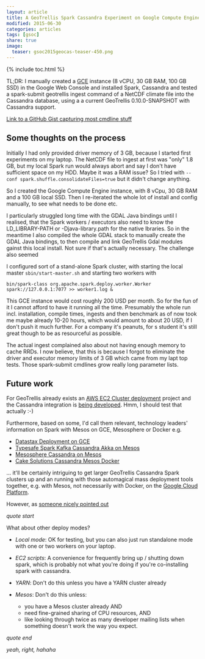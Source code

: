 ```yaml
---
layout: article
title: A GeoTrellis Spark Cassandra Experiment on Google Compute Engine
modified: 2015-06-30
categories: articles
tags: [gsoc]
share: true
image:
  teaser: gsoc2015geocas-teaser-450.png
---
```


{% include toc.html %}

TL;DR: I manually created a [GCE](https://cloud.google.com/) instance (8 vCPU, 30 GB RAM, 100 GB SSD) in the Google Web Console and installed Spark, Cassandra and tested a 
spark-submit geotrellis ingest command of a NetCDF climate file into the Cassandra database, using a
a current GeoTrellis 0.10.0-SNAPSHOT with Cassandra support.

[Link to a  GitHub Gist capturing most cmdline stuff](https://gist.github.com/allixender/ccc5831e726f5fc7679d)

## Some thoughts on the process

Initially I had only provided driver memory of 3 GB, because I started first experiments on my laptop. The NetCDF file to ingest at first 
was "only" 1.8 GB, but my local Spark run would always abort and say I don't have sufficient space on my HDD. Maybe it was 
a RAM issue? So I tried with `--conf spark.shuffle.consolidateFiles=true` but it didn't change anything.

So I created the Google Compute Engine instance, with 8 vCpu, 30 GB RAM and a 100 GB local SSD. Then I re-iterated 
the whole lot of install and config manually, to see what needs to be done etc.

I particularly struggled long time with the GDAL Java bindings until I realised, that the Spark workers / executors also 
need to know the LD_LIBRARY-PATH or -Djava-library.path for the native lbraries. So in the meantime I also compiled the whole 
GDAL stack to manually create the GDAL Java bindings, to then compile and link GeoTrellis Gdal modules gainst this 
local install. Not sure if that's actually necessary. The challenge also seemed 

I configured sort of a stand-alone Spark cluster, with starting the local master `sbin/start-master.sh` and starting two 
workers with

```shell
bin/spark-class org.apache.spark.deploy.worker.Worker spark://127.0.0.1:7077 >> worker1.log &
```

This GCE instance would cost roughly 200 USD per month. So for the fun of it I cannot afford to have it running all the time. 
Presumably the whole run incl. installation, compile times, ingests and then benchmark as of now took me maybe already 10-20 hours, 
which would amount to about 20 USD, if I don't push it much further. For a company it's peanuts, for s student it's still great though to 
be as resourceful as possible.

The actual ingest complained also about not having enough memory to cache RRDs. I now believe, that this is because I forgot to eliminate 
the driver and executor memory limits of 3 GB which came from my lapt top tests. Those spark-submit cmdlines grow really long parameter 
lists.

## Future work

For GeoTrellis already exists an [AWS EC2 Cluster deployment](https://github.com/geotrellis/geotrellis-ec2-cluster) project and 
the Cassandra integration is [being developed](https://github.com/geotrellis/geotrellis-ec2-cluster/tree/feature/hmc/cassandra-support). Hmm, I should test that actually :-)

Furthermore, based on some, I'd call them relevant, technology leaders' information on Spark with Mesos on GCE, 
Mesosphere or Docker e.g.

- [Datastax Deployment on GCE](https://academy.datastax.com/demos/datastax-enterprise-deployment-guide-google-compute-engine)
- [Typesafe Spark Kafka Cassandra Akka on Mesos](https://www.typesafe.com/blog/using-spark-kafka-cassandra-and-akka-on-mesos-for-real-time-personalization)
- [Mesosphere Cassandra on Mesos](https://mesosphere.com/blog/2014/02/12/cassandra-on-mesos-scalable-enterprise-storage/)
- [Cake Solutions Cassandra Mesos Docker](http://www.cakesolutions.net/teamblogs/cassandra-mesos-docker)

... it'll be certainly intriguing to get larger GeoTrellis Cassandra Spark clusters up and an running with those automagical mass 
deployment tools together, e.g. with Mesos, not necessarily with Docker, on the [Google Cloud Platform](https://cloud.google.com/).
 
However, as [someone nicely pointed out](http://koeninger.github.io/spark-cassandra-example/#14)

_quote start_

What about other deploy modes?

- *Local mode*: OK for testing, but you can also just run standalone mode with one or two workers on your laptop.

- *EC2 scripts*: A convenience for frequently bring up / shutting down spark, which is probably not what you're doing if you're co-installing spark with cassandra.

- *YARN*: Don't do this unless you have a YARN cluster already

- *Mesos*: Don't do this unless:
  - you have a Mesos cluster already AND
  - need fine-grained sharing of CPU resources, AND
  - like looking through twice as many developer mailing lists when something doesn't work the way you expect.

_quote end_

*yeah, right, hahaha*